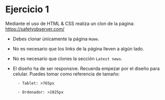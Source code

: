# Ejercicio 1

Mediante el uso de HTML & CSS realiza un clon de la página: https://safetyobserver.com/

- Debes clonar únicamente la página `Home`.

- No es necesario que los links de la página lleven a algún lado.

- No es necesario que clones la sección `Latest news`.

- El diseño ha de ser responsive. Recuerda empezar por el diseño para celular. Puedes tomar
  como referencia de tamaño:

        - Tablet: >765px

        - Ordenador: >1025px
